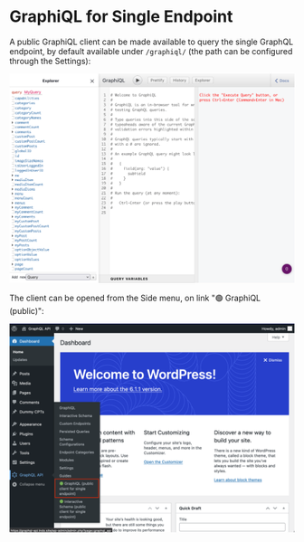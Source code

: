 # GraphiQL for Single Endpoint

A public GraphiQL client can be made available to query the single GraphQL endpoint, by default available under `/graphiql/` (the path can be configured through the Settings):

![Single endpoint's GraphiQL client](../../images/single-endpoint-graphiql.png "Single endpoint's GraphiQL client")

The client can be opened from the Side menu, on link "🟢 GraphiQL (public)":

![Single endpoint's link to the GraphiQL client](../../images/single-endpoint-graphiql-link.png "Single endpoint's link to the GraphiQL client")
